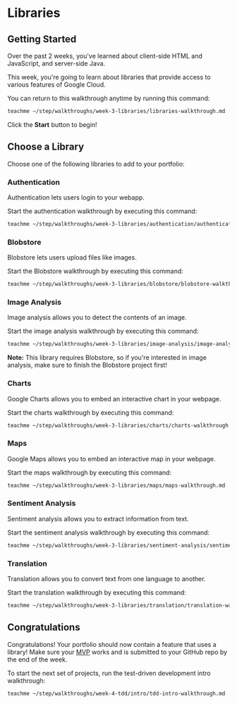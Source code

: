 # Libraries

## Getting Started

Over the past 2 weeks, you've learned about client-side HTML and JavaScript, and
server-side Java.

This week, you're going to learn about libraries that provide access to various
features of Google Cloud.

You can return to this walkthrough anytime by running this command:

```bash
teachme ~/step/walkthroughs/week-3-libraries/libraries-walkthrough.md
```

Click the **Start** button to begin!

## Choose a Library

Choose one of the following libraries to add to your portfolio:

### Authentication

Authentication lets users login to your webapp.

Start the authentication walkthrough by executing this command:

```bash
teachme ~/step/walkthroughs/week-3-libraries/authentication/authentication-walkthrough.md
```

### Blobstore

Blobstore lets users upload files like images.

Start the Blobstore walkthrough by executing this command:

```bash
teachme ~/step/walkthroughs/week-3-libraries/blobstore/blobstore-walkthrough.md
```

### Image Analysis

Image analysis allows you to detect the contents of an image.

Start the image analysis walkthrough by executing this command:

```bash
teachme ~/step/walkthroughs/week-3-libraries/image-analysis/image-analysis-walkthrough.md
```

**Note:** This library requires Blobstore, so if you're interested in image
analysis, make sure to finish the Blobstore project first!

### Charts

Google Charts allows you to embed an interactive chart in your webpage.

Start the charts walkthrough by executing this command:

```bash
teachme ~/step/walkthroughs/week-3-libraries/charts/charts-walkthrough.md
```

### Maps

Google Maps allows you to embed an interactive map in your webpage.

Start the maps walkthrough by executing this command:

```bash
teachme ~/step/walkthroughs/week-3-libraries/maps/maps-walkthrough.md
```

### Sentiment Analysis

Sentiment analysis allows you to extract information from text.

Start the sentiment analysis walkthrough by executing this command:

```bash
teachme ~/step/walkthroughs/week-3-libraries/sentiment-analysis/sentiment-analysis-walkthrough.md
```

### Translation

Translation allows you to convert text from one language to another.

Start the translation walkthrough by executing this command:

```bash
teachme ~/step/walkthroughs/week-3-libraries/translation/translation-walkthrough.md
```

## Congratulations

<walkthrough-conclusion-trophy></walkthrough-conclusion-trophy>

Congratulations! Your portfolio should now contain a feature that uses a
library! Make sure your
[MVP](https://en.wikipedia.org/wiki/Minimum_viable_product) works and is
submitted to your GitHub repo by the end of the week.

To start the next set of projects, run the test-driven development intro
walkthrough:

```bash
teachme ~/step/walkthroughs/week-4-tdd/intro/tdd-intro-walkthrough.md
```